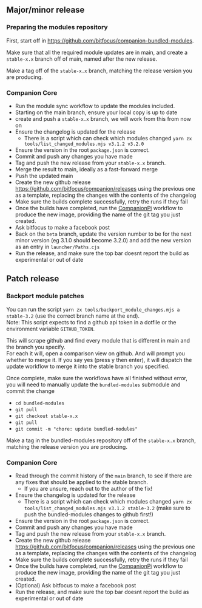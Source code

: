 
## Major/minor release

### Preparing the modules repository

First, start off in https://github.com/bitfocus/companion-bundled-modules.

Make sure that all the required module updates are in main, and create a `stable-x.x` branch off of main, named after the new release.

Make a tag off of the `stable-x.x` branch, matching the release version you are producing.

### Companion Core

* Run the module sync workflow to update the modules included.
* Starting on the main branch, ensure your local copy is up to date
* create and push a `stable-x.x` branch, we will work from this from now on
* Ensure the changelog is updated for the release
  * There is a script which can check which modules changed `yarn zx tools/list_changed_modules.mjs v3.1.2 v3.2.0`
* Ensure the version in the root `package.json` is correct.
* Commit and push any changes you have made
* Tag and push the new release from your `stable-x.x` branch.
* Merge the result to main, ideally as a fast-forward merge
* Push the updated main
* Create the new github release https://github.com/bitfocus/companion/releases using the previous one as a template, replacing the changes with the contents of the changelog
* Make sure the builds complete successfully, retry the runs if they fail
* Once the builds have completed, run the [CompanionPi](https://github.com/bitfocus/companion-pi/actions/workflows/companionpi.yml) workflow to produce the new image, providing the name of the git tag you just created.
* Ask bitfocus to make a facebook post
* Back on the `beta` branch, update the version number to be for the next minor version (eg 3.1.0 should become 3.2.0) and add the new version as an entry in `launcher/Paths.cjs`
* Run the release, and make sure the top bar doesnt report the build as experimental or out of date


## Patch release

### Backport module patches
You can run the script `yarn zx tools/backport_module_changes.mjs a stable-3.2` (use the correct branch name at the end).  
Note: This script expects to find a github api token in a dotfile or the environment variable `GITHUB_TOKEN`.

This will scrape github and find every module that is different in main and the branch you specify.  
For each it will, open a comparison view on github. And will prompt you whether to merge it. If you say yes (press y then enter), it will dispatch the update workflow to merge it into the stable branch you specified.  

Once complete, make sure the workflows have all finished without error, you will need to manually update the `bundled-modules` submodule and commit the change
* `cd bundled-modules`
* `git pull`
* `git checkout stable-x.x`
* `git pull`
* `git commit -m "chore: update bundled-modules"`

Make a tag in the bundled-modules repository off of the `stable-x.x` branch, matching the release version you are producing.

### Companion Core
* Read through the commit history of the `main` branch, to see if there are any fixes that should be applied to the stable branch.
  * If you are unsure, reach out to the author of the fix!
* Ensure the changelog is updated for the release
  * There is a script which can check which modules changed `yarn zx tools/list_changed_modules.mjs v3.1.2 stable-3.2` (make sure to push the bundled-modules changes to github first!)
* Ensure the version in the root `package.json` is correct.
* Commit and push any changes you have made
* Tag and push the new release from your `stable-x.x` branch.
* Create the new github release https://github.com/bitfocus/companion/releases using the previous one as a template, replacing the changes with the contents of the changelog
* Make sure the builds complete successfully, retry the runs if they fail
* Once the builds have completed, run the [CompanionPi](https://github.com/bitfocus/companion-pi/actions/workflows/companionpi.yml) workflow to produce the new image, providing the name of the git tag you just created.
* (Optional) Ask bitfocus to make a facebook post
* Run the release, and make sure the top bar doesnt report the build as experimental or out of date
